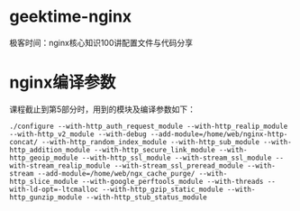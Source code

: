 # geektime-nginx
极客时间：nginx核心知识100讲配置文件与代码分享

# nginx编译参数
课程截止到第5部分时，用到的模块及编译参数如下：

`
./configure --with-http_auth_request_module --with-http_realip_module --with-http_v2_module --with-debug --add-module=/home/web/nginx-http-concat/ --with-http_random_index_module --with-http_sub_module --with-http_addition_module --with-http_secure_link_module --with-http_geoip_module --with-http_ssl_module --with-stream_ssl_module --with-stream_realip_module --with-stream_ssl_preread_module --with-stream --add-module=/home/web/ngx_cache_purge/ --with-http_slice_module --with-google_perftools_module --with-threads --with-ld-opt=-ltcmalloc --with-http_gzip_static_module --with-http_gunzip_module --with-http_stub_status_module
`

